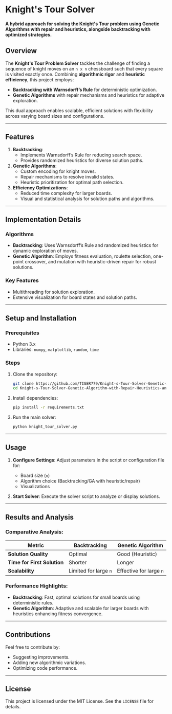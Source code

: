 # Knight's Tour Solver  

**A hybrid approach for solving the Knight's Tour problem using Genetic Algorithms with repair and heuristics, alongside backtracking with optimized strategies.**  

## Overview  

The **Knight's Tour Problem Solver** tackles the challenge of finding a sequence of knight moves on an `n x n` chessboard such that every square is visited exactly once. Combining **algorithmic rigor** and **heuristic efficiency**, this project employs:  
- **Backtracking with Warnsdorff’s Rule** for deterministic optimization.  
- **Genetic Algorithms** with repair mechanisms and heuristics for adaptive exploration.  

This dual approach enables scalable, efficient solutions with flexibility across varying board sizes and configurations.  

---

## Features  
1. **Backtracking**:  
   - Implements Warnsdorff’s Rule for reducing search space.  
   - Provides randomized heuristics for diverse solution paths.  
2. **Genetic Algorithms**:  
   - Custom encoding for knight moves.  
   - Repair mechanisms to resolve invalid states.  
   - Heuristic prioritization for optimal path selection.  
3. **Efficiency Optimizations**:  
   - Reduced time complexity for larger boards.  
   - Visual and statistical analysis for solution paths and algorithms.

---

## Implementation Details  

### Algorithms  
- **Backtracking**: Uses Warnsdorff’s Rule and randomized heuristics for dynamic exploration of moves.  
- **Genetic Algorithm**: Employs fitness evaluation, roulette selection, one-point crossover, and mutation with heuristic-driven repair for robust solutions.  

### Key Features  
- Multithreading for solution exploration.  
- Extensive visualization for board states and solution paths.  

---

## Setup and Installation  

### Prerequisites  
- Python 3.x  
- Libraries: `numpy`, `matplotlib`, `random`, `time`  

### Steps  
1. Clone the repository:  
   ```bash  
   git clone https://github.com/TIGER779/Knight-s-Tour-Solver-Genetic-Algorithm-with-Repair-Heuristics-and-Backtracking.git  
   cd Knight-s-Tour-Solver-Genetic-Algorithm-with-Repair-Heuristics-and-Backtracking  
   ```  
2. Install dependencies:  
   ```bash  
   pip install -r requirements.txt  
   ```  

3. Run the main solver:  
   ```bash  
   python knight_tour_solver.py  
   ```  

---

## Usage  

1. **Configure Settings**: Adjust parameters in the script or configuration file for:  
   - Board size (`n`)  
   - Algorithm choice (Backtracking/GA with heuristic/repair)  
   - Visualizations  

2. **Start Solver**: Execute the solver script to analyze or display solutions.  

---

## Results and Analysis  

### Comparative Analysis:  
| Metric                   | Backtracking           | Genetic Algorithm    |  
|--------------------------|------------------------|----------------------|  
| **Solution Quality**     | Optimal               | Good (Heuristic)     |  
| **Time for First Solution** | Shorter               | Longer               |  
| **Scalability**          | Limited for large `n` | Effective for large `n` |  

### Performance Highlights:  
- **Backtracking**: Fast, optimal solutions for small boards using deterministic rules.  
- **Genetic Algorithm**: Adaptive and scalable for larger boards with heuristics enhancing fitness convergence.  

---

## Contributions  
Feel free to contribute by:  
- Suggesting improvements.  
- Adding new algorithmic variations.  
- Optimizing code performance.  

---

## License  
This project is licensed under the MIT License. See the `LICENSE` file for details.  
